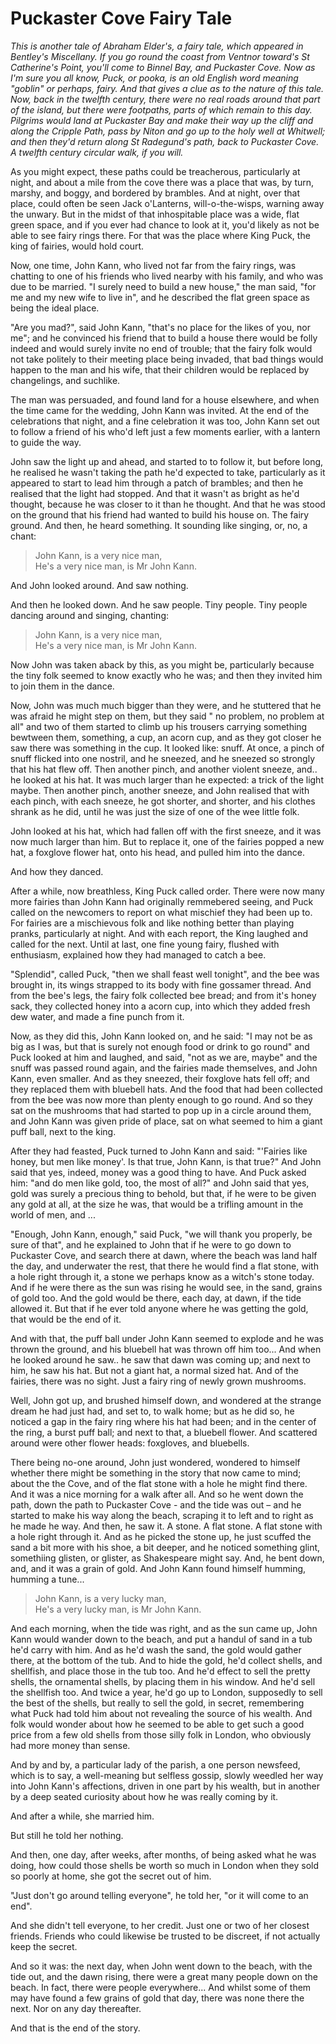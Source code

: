 # Puckaster Cove Fairy Tale

*This is another tale of Abraham Elder's, a fairy tale, which appeared in Bentley's Miscellany. If you go round the coast from Ventnor toward's St Catherine's Point, you'll come to Binnel Bay, and Puckaster Cove. Now as I'm sure you all know, Puck, or pooka, is an old English word meaning "goblin" or perhaps, fairy. And that gives a clue as to the nature of this tale. Now, back in the twelfth century, there were no real roads around that part of the island, but there were footpaths, parts of which remain to this day. Pilgrims would land at Puckaster Bay and make their way up the cliff and along the Cripple Path, pass by Niton and go up to the holy well at Whitwell; and then they'd return along St Radegund's path, back to Puckaster Cove. A twelfth century circular walk, if you will.*

As you might expect, these paths could be treacherous, particularly at night, and about a mile from the cove there was a place that was, by turn, marshy, and boggy, and bordered by brambles. And at night, over that place, could often be seen Jack o'Lanterns, will-o-the-wisps, warning away the unwary. But in the midst of that inhospitable place was a wide, flat green space, and if you ever had chance to look at it, you'd likely as not be able to see fairy rings there. For that was the place where King Puck, the king of fairies, would hold court.

Now, one time, John Kann, who lived not far from the fairy rings, was chatting to one of his friends who lived nearby with his family, and who was due to be married. "I surely need to build a new house," the man said, "for me and my new wife to live in", and he described the flat green space as being the ideal place.

"Are you mad?", said John Kann, "that's no place for the likes of you, nor me"; and he convinced his friend that to build a house there would be folly indeed and would surely invite no end of trouble; that the fairy folk would not take politely to their meeting place being invaded, that bad things would happen to the man and his wife, that their children would be replaced by changelings, and suchlike.

The man was persuaded, and found land for a house elsewhere, and when the time came for the wedding, John Kann was invited. At the end of the celebrations that night, and a fine celebration it was too, John Kann set out to follow a friend of his who'd left just a few moments earlier, with a lantern to guide the way.

John saw the light up and ahead, and started to to follow it, but before long, he realised he wasn't taking the path he'd expected to take, particularly as it appeared to start to lead him through a patch of brambles; and then he realised that the light had stopped. And that it wasn't as bright as he'd thought, because he was closer to it than he thought. And that he was stood on the ground that his friend had wanted to build his house on. The fairy ground. And then, he heard something. It sounding like singing, or, no, a chant:

> John Kann, is a very nice man,  
> He's a very nice man, is Mr John Kann.

And John looked around. And saw nothing.

And then he looked down. And he saw people. Tiny people. Tiny people dancing around and singing, chanting:

> John Kann, is a very nice man,  
> He's a very nice man, is Mr John Kann.

Now John was taken aback by this, as you might be, particularly because the tiny folk seemed to know exactly who he was; and then they invited him to join them in the dance.

Now, John was much much bigger than they were, and he stuttered that he was afraid he might step on them, but they said " no problem, no problem at all" and two of them started to climb up his trousers carrying something bewtween them, something, a cup, an acorn cup, and as they got closer he saw there was something in the cup. It looked like: snuff. At once, a pinch of snuff flicked into one nostril, and he sneezed, and he sneezed so strongly that his hat flew off. Then another pinch, and another violent sneeze, and.. he looked at his hat. It was much larger than he expected: a trick of the light maybe. Then another pinch, another sneeze, and John realised that with each pinch, with each sneeze, he got shorter, and shorter, and his clothes shrank as he did, until he was just the size of one of the wee little folk.

John looked at his hat, which had fallen off with the first sneeze, and it was now much larger than him. But to replace it, one of the fairies popped a new hat, a foxglove flower hat, onto his head, and pulled him into the dance.

And how they danced.

After a while, now breathless, King Puck called order. There were now many more fairies than John Kann had originally remmebered seeing, and Puck called on the newcomers to report on what mischief they had been up to. For fairies are a mischievous folk and like nothing better than playing pranks, particularly at night. And with each report, the King laughed and called for the next. Until at last, one fine young fairy, flushed with enthusiasm, explained how they had managed to catch a bee.

"Splendid", called Puck, "then we shall feast well tonight", and the bee was brought in, its wings strapped to its body with fine gossamer thread. And from the bee's legs, the fairy folk collected bee bread; and from it's honey sack, they collected honey into a acorn cup, into which they added fresh dew water, and made a fine punch from it.

Now, as they did this, John Kann looked on, and he said: "I may not be as big as I was, but that is surely not enough food or drink to go round" and Puck looked at him and laughed, and said, "not as we are, maybe" and the snuff was passed round again, and the fairies made themselves, and John Kann, even smaller. And as they sneezed, their foxglove hats fell off; and they replaced them with bluebell hats. And the food that had been collected from the bee was now more than plenty enough to go round. And so they sat on the mushrooms that had started to pop up in a circle around them, and John Kann was given pride of place, sat on what seemed to him a giant puff ball, next to the king.

After they had feasted, Puck turned to John Kann and said: "'Fairies like honey, but men like money'. Is that true, John Kann, is that true?" And John said that yes, indeed, money was a good thing to have. And Puck asked him: "and do men like gold, too, the most of all?" and John said that yes, gold was surely a precious thing to behold, but that, if he were to be given any gold at all, at the size he was, that would be a trifling amount in the world of men, and ...

"Enough, John Kann, enough," said Puck, "we will thank you properly, be sure of that", and he explained to John that if he were to go down to Puckaster Cove, and search there at dawn, where the beach was land half the day, and underwater the rest, that there he would find a flat stone, with a hole right through it, a stone we perhaps know as a witch's stone today. And if he were there as the sun was rising he would see, in the sand, grains of gold too. And the gold would be there, each day, at dawn, if the tide allowed it. But that if he ever told anyone where he was getting the gold, that would be the end of it.

And with that, the puff ball under John Kann seemed to explode and he was thrown the ground, and his bluebell hat was thrown off him too... And when he looked around he saw.. he saw that dawn was coming up; and next to him, he saw his hat. But not a giant hat, a normal sized hat. And of the fairies, there was no sight. Just a fairy ring of newly grown mushrooms.

Well, John got up, and brushed himself down, and wondered at the strange dream he had just had, and set to, to walk home; but as he did so, he noticed a gap in the fairy ring where his hat had been; and in the center of the ring, a burst puff ball; and next to that, a bluebell flower. And scattered around were other flower heads: foxgloves, and bluebells.

There being no-one around, John just wondered, wondered to himself whether there might be something in the story that now came to mind; about the the Cove, and of the flat stone with a hole he might find there. And it was a nice morning for a walk after all. And so he went down the path, down the path to Puckaster Cove - and the tide was out – and he started to make his way along the beach, scraping it to left and to right as he made he way. And then, he saw it. A stone. A flat stone. A flat stone with a hole right through it. And as he picked the stone up, he just scuffed the sand a bit more with his shoe, a bit deeper, and he noticed something glint, somethiing glisten, or glister, as Shakespeare might say. And, he bent down, and, and it was a grain of gold. And John Kann found himself humming, humming a tune...

> John Kann, is a very lucky man,  
> He's a very lucky man, is Mr John Kann.

And each morning, when the tide was right, and as the sun came up, John Kann would wander down to the beach, and put a handul of sand in a tub he'd carry with him. And as he'd wash the sand, the gold would gather there, at the bottom of the tub. And to hide the gold, he'd collect shells, and shellfish, and place those in the tub too. And he'd effect to sell the pretty shells, the ornamental shells, by placing them in his window. And he'd sell the shellfish too.  And twice a year, he'd go up to London, supposedly to sell the best of the shells, but really to sell the gold, in secret, remembering what Puck had told him about not revealing the source of his wealth. And folk would wonder about how he seemed to be able to get such a good price from a few old shells from those silly folk in London, who obviously had more money than sense.

And by and by, a particular lady of the parish, a one person newsfeed, which is to say, a well-meaning but selfless gossip, slowly weedled her way into John Kann's affections, driven in one part by his wealth, but in another by a deep seated curiosity about how he was really coming by it.

And after a while, she married him.

But still he told her nothing.

And then, one day, after weeks, after months, of being asked what he was doing, how could those shells be worth so much in London when they sold so poorly at home, she got the secret out of him.

"Just don't go around telling everyone", he told her, "or it will come to an end".

And she didn't tell everyone, to her credit. Just one or two of her closest friends. Friends who could likewise be trusted to be discreet, if not actually keep the secret.

And so it was: the next day, when John went down to the beach, with the tide out, and the dawn rising, there were a great many people down on the beach. In fact, there were people everywhere... And whilst some of them may have found a few grains of gold that day, there was none there the next. Nor on any day thereafter.

And that is the end of the story.


